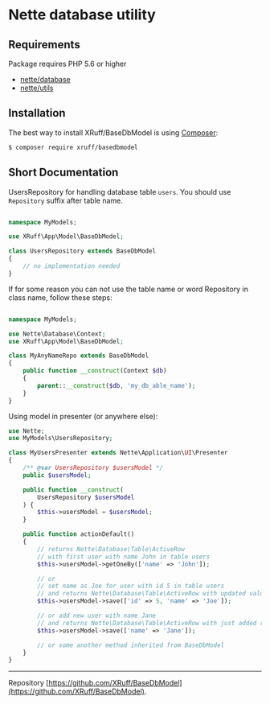 Nette database utility
======

Requirements
------------

Package requires PHP 5.6 or higher

- [nette/database](https://github.com/nette/security)
- [nette/utils](https://github.com/nette/application)

Installation
------------

The best way to install XRuff/BaseDbModel is using  [Composer](http://getcomposer.org/):

```sh
$ composer require xruff/basedbmodel
```

Short Documentation
------------

UsersRepository for handling database table `users`. You should use `Repository` suffix after table name.

```php

namespace MyModels;

use XRuff\App\Model\BaseDbModel;

class UsersRepository extends BaseDbModel
{
	// no implementation needed
}
```

If for some reason you can not use the table name or word Repository in class name, follow these steps:

```php

namespace MyModels;

use Nette\Database\Context;
use XRuff\App\Model\BaseDbModel;

class MyAnyNameRepo extends BaseDbModel
{
	public function __construct(Context $db)
	{
		parent::__construct($db, 'my_db_able_name');
	}
}
```

Using model in presenter (or anywhere else):

```php
use Nette;
use MyModels\UsersRepository;

class MyUsersPresenter extends Nette\Application\UI\Presenter
{
	/** @var UsersRepository $usersModel */
	public $usersModel;

	public function __construct(
		UsersRepository $usersModel
	) {
		$this->usersModel = $usersModel;
	}

	public function actionDefault()
	{
		// returns Nette\Database\Table\ActiveRow
		// with first user with name John in table users
		$this->usersModel->getOneBy(['name' => 'John']);

		// or
		// set name as Joe for user with id 5 in table users
		// and returns Nette\Database\Table\ActiveRow with updated values
		$this->usersModel->save(['id' => 5, 'name' => 'Joe']);

		// or add new user with name Jane
		// and returns Nette\Database\Table\ActiveRow with just added row
		$this->usersModel->save(['name' => 'Jane']);

		// or some another method inherited from BaseDbModel
	}
}
```

-----

Repository [https://github.com/XRuff/BaseDbModel](https://github.com/XRuff/BaseDbModel).
